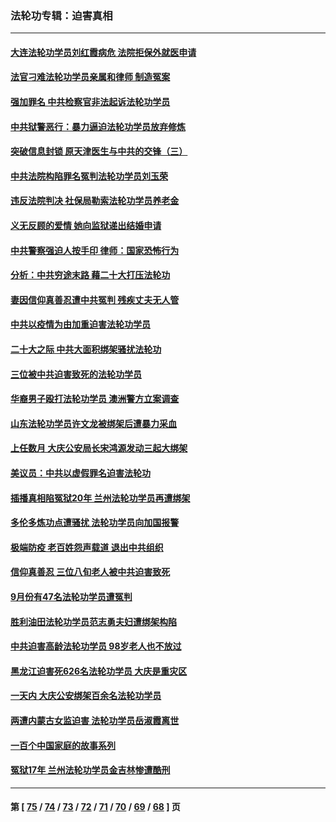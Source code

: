 ### 法轮功专辑：迫害真相
---
#### [大连法轮功学员刘红霞病危 法院拒保外就医申请](../../pages/nf4379/n13856678.md?11020430) 
#### [法官刁难法轮功学员亲属和律师 制造冤案](../../pages/nf4379/n13853873.md?11020430) 
#### [强加罪名 中共检察官非法起诉法轮功学员](../../pages/nf4379/n13852456.md?11020430) 
#### [中共狱警恶行：暴力逼迫法轮功学员放弃修炼](../../pages/nf4379/n13851207.md?11020430) 
#### [突破信息封锁 原天津医生与中共的交锋（三）](../../pages/nf4379/n13849718.md?11020430) 
#### [中共法院构陷罪名冤判法轮功学员刘玉荣](../../pages/nf4379/n13850139.md?11020430) 
#### [违反法院判决 社保局勒索法轮功学员养老金](../../pages/nf4379/n13847343.md?11020430) 
#### [义无反顾的爱情 她向监狱递出结婚申请](../../pages/nf4379/n13849716.md?11020430) 
#### [中共警察强迫人按手印 律师：国家恐怖行为](../../pages/nf4379/n13848797.md?11020430) 
#### [分析：中共穷途末路 藉二十大打压法轮功](../../pages/nf4379/n13847577.md?11020430) 
#### [妻因信仰真善忍遭中共冤判 残疾丈夫无人管](../../pages/nf4379/n13844598.md?11020430) 
#### [中共以疫情为由加重迫害法轮功学员](../../pages/nf4379/n13845591.md?11020430) 
#### [二十大之际 中共大面积绑架骚扰法轮功](../../pages/nf4379/n13846381.md?11020430) 
#### [三位被中共迫害致死的法轮功学员](../../pages/nf4379/n13843974.md?11020430) 
#### [华裔男子殴打法轮功学员 澳洲警方立案调查](../../pages/nf4379/n13843606.md?11020430) 
#### [山东法轮功学员许文龙被绑架后遭暴力采血](../../pages/nf4379/n13842524.md?11020430) 
#### [上任数月 大庆公安局长宋鸿源发动三起大绑架](../../pages/nf4379/n13841775.md?11020430) 
#### [美议员：中共以虚假罪名迫害法轮功](../../pages/nf4379/n13841083.md?11020430) 
#### [插播真相陷冤狱20年 兰州法轮功学员再遭绑架](../../pages/nf4379/n13840946.md?11020430) 
#### [多伦多炼功点遭骚扰 法轮功学员向加国报警](../../pages/nf4379/n13840401.md?11020430) 
#### [极端防疫 老百姓怨声载道 退出中共组织](../../pages/nf4379/n13840058.md?11020430) 
#### [信仰真善忍 三位八旬老人被中共迫害致死](../../pages/nf4379/n13838655.md?11020430) 
#### [9月份有47名法轮功学员遭冤判](../../pages/nf4379/n13839495.md?11020430) 
#### [胜利油田法轮功学员范志勇夫妇遭绑架构陷](../../pages/nf4379/n13838044.md?11020430) 
#### [中共迫害高龄法轮功学员 98岁老人也不放过](../../pages/nf4379/n13836765.md?11020430) 
#### [黑龙江迫害死626名法轮功学员 大庆是重灾区](../../pages/nf4379/n13836247.md?11020430) 
#### [一天内 大庆公安绑架百余名法轮功学员](../../pages/nf4379/n13835359.md?11020430) 
#### [两遭内蒙古女监迫害 法轮功学员岳淑霞离世](../../pages/nf4379/n13834576.md?11020430) 
#### [一百个中国家庭的故事系列](../../pages/nf4379/n13833308.md?11020430) 
#### [冤狱17年 兰州法轮功学员金吉林惨遭酷刑](../../pages/nf4379/n13832422.md?11020430) 

---
#### 第 [ [75](./75.md?11020430) / [74](./74.md?11020430) / [73](./73.md?11020430) / [72](./72.md?11020430) / [71](./71.md?11020430) / [70](./70.md?11020430) / [69](./69.md?11020430) / [68](./68.md?11020430) ] 页
